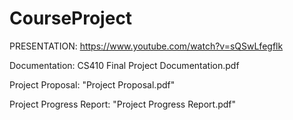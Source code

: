 # CourseProject

PRESENTATION: https://www.youtube.com/watch?v=sQSwLfegflk

Documentation: CS410 Final Project Documentation.pdf

Project Proposal: "Project Proposal.pdf"

Project Progress Report: "Project Progress Report.pdf"

